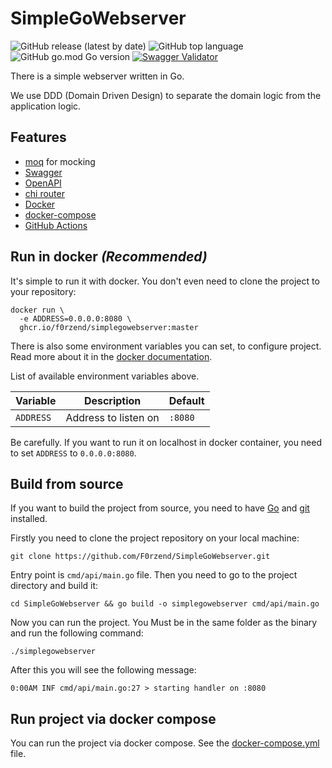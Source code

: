 # SimpleGoWebserver

![GitHub release (latest by date)](https://img.shields.io/github/v/release/F0rzend/SimpleGoWebserver?display_name=tag)
![GitHub top language](https://img.shields.io/github/languages/top/F0rzend/SimpleGoWebserver)
![GitHub go.mod Go version](https://img.shields.io/github/go-mod/go-version/F0rzend/SimpleGoWebserver)
[![Swagger Validator](https://img.shields.io/swagger/valid/3.0?specUrl=https%3A%2F%2Fraw.githubusercontent.com%2FF0rzend%2FSimpleGoWebserver%2Fmaster%2Fdocs%2Fopenapi.yaml)](https://validator.swagger.io/?url=https://raw.githubusercontent.com/F0rzend/SimpleGoWebserver/master/docs/openapi.yaml)

There is a simple webserver written in Go.

We use DDD (Domain Driven Design) to separate the domain logic from the application logic.

## Features

 * [moq](https://github.com/matryer/moq) for mocking
 * [Swagger](https://swagger.io)
 * [OpenAPI](https://openapi.io)
 * [chi router](https://go-chi.io/)
 * [Docker](https://www.docker.com/)
 * [docker-compose](https://docs.docker.com/compose/overview/)
 * [GitHub Actions](https://github.com/F0rzend/SimpleGoWebserver/actions)
 

## Run in docker *(Recommended)*

It's simple to run it with docker.
You don't even need to clone the project to your repository:
```shell
docker run \
  -e ADDRESS=0.0.0.0:8080 \
  ghcr.io/f0rzend/simplegowebserver:master
```

There is also some environment variables you can set, to configure project.
Read more about it in the [docker documentation](https://docs.docker.com/engine/reference/run/#env-environment-variables).

List of available environment variables above.

| Variable  | Description          | Default |
|-----------|----------------------|---------|
| `ADDRESS` | Address to listen on | `:8080` |

Be carefully. If you want to run it on localhost in docker container, 
you need to set `ADDRESS` to `0.0.0.0:8080`.

## Build from source

If you want to build the project from source, you need to have
[Go](https://golang.org/doc/install) and [git](https://git-scm.com/downloads) installed.

Firstly you need to clone the project repository on your local machine:
```shell
git clone https://github.com/F0rzend/SimpleGoWebserver.git
```

Entry point is `cmd/api/main.go` file.
Then you need to go to the project directory and build it:
```shell
cd SimpleGoWebserver && go build -o simplegowebserver cmd/api/main.go
```

Now you can run the project. You Must be in the same folder as the binary
and run the following command:
```shell
./simplegowebserver
```

After this you will see the following message:
```shell
0:00AM INF cmd/api/main.go:27 > starting handler on :8080
```

## Run project via docker compose

You can run the project via docker compose.
See the [docker-compose.yml](https://github.com/F0rzend/SimpleGoWebserver/blob/master/docker-compose.yml) file.
